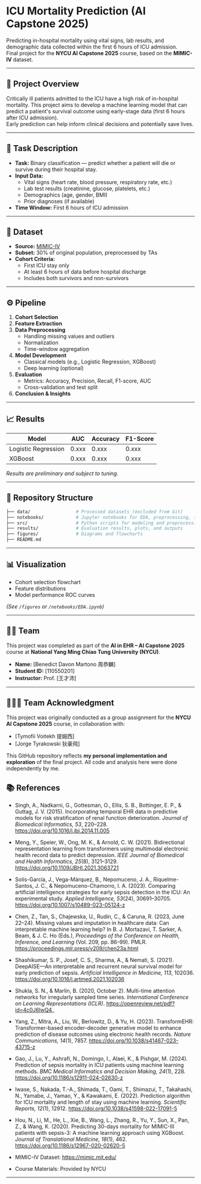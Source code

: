 # ICU Mortality Prediction (AI Capstone 2025)

Predicting in-hospital mortality using vital signs, lab results, and demographic data collected within the first 6 hours of ICU admission.  
Final project for the **NYCU AI Capstone 2025** course, based on the **MIMIC-IV** dataset.

---

## 📌 Project Overview

Critically ill patients admitted to the ICU have a high risk of in-hospital mortality. This project aims to develop a machine learning model that can predict a patient's survival outcome using early-stage data (first 6 hours after ICU admission).  
Early prediction can help inform clinical decisions and potentially save lives.

---

## 🧠 Task Description

- **Task:** Binary classification — predict whether a patient will die or survive during their hospital stay.
- **Input Data:**  
  - Vital signs (heart rate, blood pressure, respiratory rate, etc.)  
  - Lab test results (creatinine, glucose, platelets, etc.)  
  - Demographics (age, gender, BMI)  
  - Prior diagnoses (if available)
- **Time Window:** First 6 hours of ICU admission

---

## 🏥 Dataset

- **Source:** [MIMIC-IV](https://mimic.mit.edu/)
- **Subset:** 30% of original population, preprocessed by TAs
- **Cohort Criteria:**
  - First ICU stay only
  - At least 6 hours of data before hospital discharge
  - Includes both survivors and non-survivors

---

## ⚙️ Pipeline

1. **Cohort Selection**
2. **Feature Extraction**
3. **Data Preprocessing**
   - Handling missing values and outliers
   - Normalization
   - Time-window aggregation
4. **Model Development**
   - Classical models (e.g., Logistic Regression, XGBoost)
   - Deep learning (optional)
5. **Evaluation**
   - Metrics: Accuracy, Precision, Recall, F1-score, AUC
   - Cross-validation and test split
6. **Conclusion & Insights**

---

## 📈 Results

| Model               | AUC   | Accuracy | F1-Score |
|--------------------|-------|----------|----------|
| Logistic Regression| 0.xxx | 0.xxx    | 0.xxx    |
| XGBoost            | 0.xxx | 0.xxx    | 0.xxx    |

_Results are preliminary and subject to tuning._

---

## 📂 Repository Structure

```bash
├── data/                 # Processed datasets (excluded from Git)
├── notebooks/            # Jupyter notebooks for EDA, preprocessing, training
├── src/                  # Python scripts for modeling and preprocessing
├── results/              # Evaluation results, plots, and outputs
├── figures/              # Diagrams and flowcharts
├── README.md
```

---

## 📊 Visualization

- Cohort selection flowchart  
- Feature distributions  
- Model performance ROC curves  

_(See `/figures` or `/notebooks/EDA.ipynb`)_

---

## 👨‍🏫 Team

This project was completed as part of the **AI in EHR – AI Capstone 2025** course at **National Yang Ming Chiao Tung University (NYCU)**.

- **Name:** [Benedict Davon Martono 周恭麟]
- **Student ID:** [110550201]
- **Instructor:** Prof. [王才沛]

---

## 👨‍👩‍👧 Team Acknowledgment

This project was originally conducted as a group assignment for the **NYCU AI Capstone 2025** course, in collaboration with:

- [Tymofii Voitekh 提姆西]
- [Jorge Tyrakowski 狄豪飛]

This GitHub repository reflects **my personal implementation and exploration** of the final project. All code and analysis here were done independently by me.

## 📚 References

- Singh, A., Nadkarni, G., Gottesman, O., Ellis, S. B., Bottinger, E. P., & Guttag, J. V. (2015). Incorporating temporal EHR data in predictive models for risk stratification of renal function deterioration. *Journal of Biomedical Informatics, 53*, 220–228. https://doi.org/10.1016/j.jbi.2014.11.005

- Meng, Y., Speier, W., Ong, M. K., & Arnold, C. W. (2021). Bidirectional representation learning from transformers using multimodal electronic health record data to predict depression. *IEEE Journal of Biomedical and Health Informatics, 25*(8), 3121–3129. https://doi.org/10.1109/JBHI.2021.3063721

- Solís-García, J., Vega-Márquez, B., Nepomuceno, J. A., Riquelme-Santos, J. C., & Nepomuceno-Chamorro, I. A. (2023). Comparing artificial intelligence strategies for early sepsis detection in the ICU: An experimental study. *Applied Intelligence, 53*(24), 30691–30705. https://doi.org/10.1007/s10489-023-05124-z

- Chen, Z., Tan, S., Chajewska, U., Rudin, C., & Caruna, R. (2023, June 22–24). Missing values and imputation in healthcare data: Can interpretable machine learning help? In B. J. Mortazavi, T. Sarker, A. Beam, & J. C. Ho (Eds.), *Proceedings of the Conference on Health, Inference, and Learning* (Vol. 209, pp. 86–99). PMLR. https://proceedings.mlr.press/v209/chen23a.html

- Shashikumar, S. P., Josef, C. S., Sharma, A., & Nemati, S. (2021). DeepAISE—An interpretable and recurrent neural survival model for early prediction of sepsis. *Artificial Intelligence in Medicine, 113*, 102036. https://doi.org/10.1016/j.artmed.2021.102036

- Shukla, S. N., & Marlin, B. (2020, October 2). Multi-time attention networks for irregularly sampled time series. *International Conference on Learning Representations (ICLR)*. https://openreview.net/pdf?id=4c0J6lwQ4_

- Yang, Z., Mitra, A., Liu, W., Berlowitz, D., & Yu, H. (2023). TransformEHR: Transformer-based encoder-decoder generative model to enhance prediction of disease outcomes using electronic health records. *Nature Communications, 14*(1), 7857. https://doi.org/10.1038/s41467-023-43715-z

- Gao, J., Lu, Y., Ashrafi, N., Domingo, I., Alaei, K., & Pishgar, M. (2024). Prediction of sepsis mortality in ICU patients using machine learning methods. *BMC Medical Informatics and Decision Making, 24*(1), 228. https://doi.org/10.1186/s12911-024-02630-z

- Iwase, S., Nakada, T.-A., Shimada, T., Oami, T., Shimazui, T., Takahashi, N., Yamabe, J., Yamao, Y., & Kawakami, E. (2022). Prediction algorithm for ICU mortality and length of stay using machine learning. *Scientific Reports, 12*(1), 12912. https://doi.org/10.1038/s41598-022-17091-5

- Hou, N., Li, M., He, L., Xie, B., Wang, L., Zhang, R., Yu, Y., Sun, X., Pan, Z., & Wang, K. (2020). Predicting 30-days mortality for MIMIC-III patients with sepsis-3: A machine learning approach using XGBoost. *Journal of Translational Medicine, 18*(1), 462. https://doi.org/10.1186/s12967-020-02620-5

- MIMIC-IV Dataset: https://mimic.mit.edu/
- Course Materials: Provided by NYCU

---
